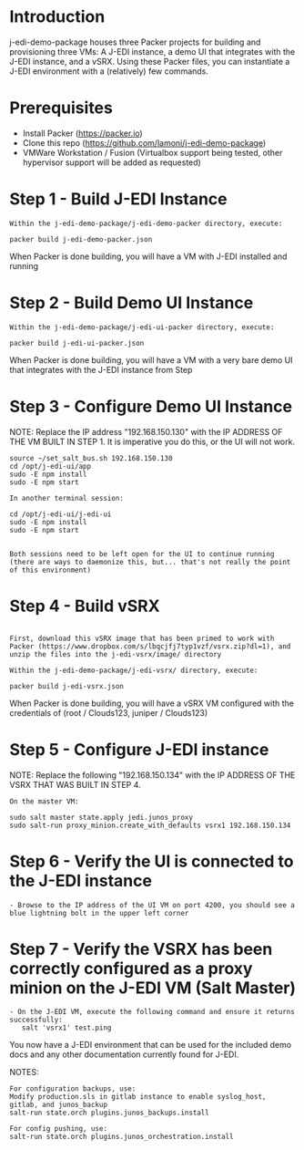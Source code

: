 # Introduction

j-edi-demo-package houses three Packer projects for building and provisioning three VMs: A J-EDI instance, a demo UI that integrates with the J-EDI instance, and a vSRX.  Using these Packer files, you can instantiate a J-EDI environment with a (relatively) few commands.

# Prerequisites

- Install Packer (https://packer.io)
- Clone this repo (https://github.com/lamoni/j-edi-demo-package)
- VMWare Workstation / Fusion (Virtualbox support being tested, other hypervisor support will be added as requested)

# Step 1 - Build J-EDI Instance
```
Within the j-edi-demo-package/j-edi-demo-packer directory, execute:

packer build j-edi-demo-packer.json
```

When Packer is done building, you will have a VM with J-EDI installed and running


# Step 2 - Build Demo UI Instance
```
Within the j-edi-demo-package/j-edi-ui-packer directory, execute:

packer build j-edi-ui-packer.json
```

When Packer is done building, you will have a VM with a very bare demo UI that integrates with the J-EDI instance from Step

# Step 3 - Configure Demo UI Instance

NOTE: Replace the IP address "192.168.150.130" with the IP ADDRESS OF THE VM BUILT IN STEP 1.  It is imperative you do this, or the UI will not work.
```
source ~/set_salt_bus.sh 192.168.150.130
cd /opt/j-edi-ui/app
sudo -E npm install
sudo -E npm start

In another terminal session:

cd /opt/j-edi-ui/j-edi-ui
sudo -E npm install
sudo -E npm start


Both sessions need to be left open for the UI to continue running (there are ways to daemonize this, but... that's not really the point of this environment)
```

# Step 4 - Build vSRX

```

First, download this vSRX image that has been primed to work with Packer (https://www.dropbox.com/s/lbqcjfj7typ1vzf/vsrx.zip?dl=1), and unzip the files into the j-edi-vsrx/image/ directory

Within the j-edi-demo-package/j-edi-vsrx/ directory, execute:

packer build j-edi-vsrx.json
```

When Packer is done building, you will have a vSRX VM configured with the credentials of (root / Clouds123, juniper / Clouds123)


# Step 5 - Configure J-EDI instance

NOTE: Replace the following "192.168.150.134" with the IP ADDRESS OF THE VSRX THAT WAS BUILT IN STEP 4.
```
On the master VM:

sudo salt master state.apply jedi.junos_proxy
sudo salt-run proxy_minion.create_with_defaults vsrx1 192.168.150.134

```

# Step 6 - Verify the UI is connected to the J-EDI instance
```
- Browse to the IP address of the UI VM on port 4200, you should see a blue lightning bolt in the upper left corner
```

# Step 7 - Verify the VSRX has been correctly configured as a proxy minion on the J-EDI VM (Salt Master)
```
- On the J-EDI VM, execute the following command and ensure it returns successfully:
   salt 'vsrx1' test.ping
```


You now have a J-EDI environment that can be used for the included demo docs and any other documentation currently found for J-EDI.



NOTES:
```
For configuration backups, use:
Modify production.sls in gitlab instance to enable syslog_host, gitlab, and junos_backup
salt-run state.orch plugins.junos_backups.install

For config pushing, use:
salt-run state.orch plugins.junos_orchestration.install
```
